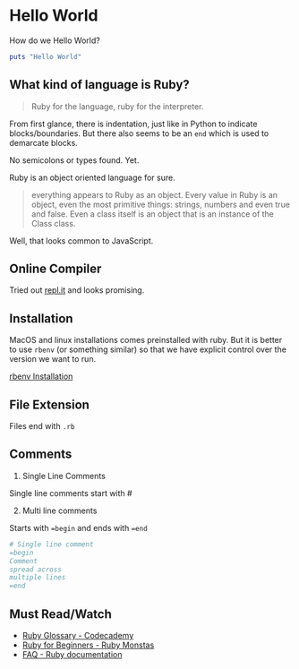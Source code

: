 # Hello World

How do we Hello World?

```ruby
puts "Hello World"
```

## What kind of language is Ruby?

> Ruby for the language, ruby for the interpreter.

From first glance, there is indentation, just like in Python to indicate blocks/boundaries. But there also seems to be an `end` which is used to demarcate blocks.

No semicolons or types found. Yet.

Ruby is an object oriented language for sure.

> everything appears to Ruby as an object. Every value in Ruby is an object, even the most primitive things: strings, numbers and even true and false. Even a class itself is an object that is an instance of the Class class.

Well, that looks common to JavaScript.

## Online Compiler

Tried out [repl.it](https://repl.it/languages/ruby) and looks promising.

## Installation

MacOS and linux installations comes preinstalled with ruby. But it is better to use `rbenv` (or something similar) so that we have explicit control over the version we want to run.

[rbenv Installation](https://github.com/rbenv/rbenv)

## File Extension

Files end with `.rb`

## Comments

1. Single Line Comments

Single line comments start with #

2. Multi line comments

Starts with `=begin` and ends with `=end`

```ruby
# Single line comment
=begin
Comment
spread across
multiple lines
=end
```

## Must Read/Watch

- [Ruby Glossary - Codecademy](https://www.codecademy.com/articles/glossary-ruby)
- [Ruby for Beginners - Ruby Monstas](http://ruby-for-beginners.rubymonstas.org/)
- [FAQ - Ruby documentation](https://www.ruby-lang.org/en/documentation/faq/1/)
